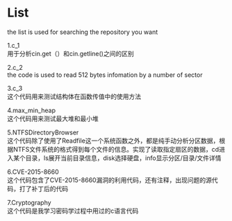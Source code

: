 # List
the list is used for searching the repository you want <br>

1.c_1<br>
  用于分析cin.get（）和cin.getline()之间的区别<br>

2.c_2<br>
  the code is used to read 512 bytes infomation by a number of sector<br>

3.c_3<br>
  这个代码用来测试结构体在函数传值中的使用方法<br>

4.max_min_heap<br>
  这个代码用来测试最大堆和最小堆<br>

5.NTFSDirectoryBrowser<br>
  这个代码除了使用了Readfile这一个系统函数之外，都是纯手动分析分区数据，根据NTFS文件系统的格式得到每个文件的信息。实现了读取指定扇区的数据，cd进入某个目录，ls展开当前目录信息，disk选择硬盘，info显示分区/目录/文件详情

6.CVE-2015-8660<br>
  这个代码包含了CVE-2015-8660漏洞的利用代码，还有注释，出现问题的源代码，打了补丁后的代码

7.Cryptography<br>
  这个代码是我学习密码学过程中用过的c语言代码
